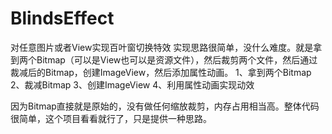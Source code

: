 # BlindsEffect
对任意图片或者View实现百叶窗切换特效
实现思路很简单，没什么难度。就是拿到两个Bitmap（可以是View也可以是资源文件），然后裁剪两个文件，然后通过裁减后的Bitmap，创建ImageView，然后添加属性动画。
1、拿到两个Bitmap
2、裁减Bitmap
3、创建ImageView
4、利用属性动画实现动效

因为Bitmap直接就是原始的，没有做任何缩放裁剪，内存占用相当高。整体代码很简单，这个项目看看就行了，只是提供一种思路。
